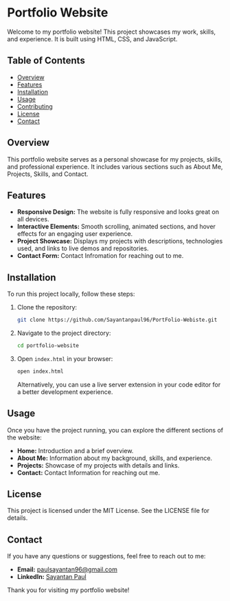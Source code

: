 # Portfolio Website

Welcome to my portfolio website! This project showcases my work, skills, and experience. It is built using HTML, CSS, and JavaScript.

## Table of Contents
- [Overview](#overview)
- [Features](#features)
- [Installation](#installation)
- [Usage](#usage)
- [Contributing](#contributing)
- [License](#license)
- [Contact](#contact)

## Overview
This portfolio website serves as a personal showcase for my projects, skills, and professional experience. It includes various sections such as About Me, Projects, Skills, and Contact.

## Features
- **Responsive Design:** The website is fully responsive and looks great on all devices.
- **Interactive Elements:** Smooth scrolling, animated sections, and hover effects for an engaging user experience.
- **Project Showcase:** Displays my projects with descriptions, technologies used, and links to live demos and repositories.
- **Contact Form:** Contact Infromation for reaching out to me.

## Installation
To run this project locally, follow these steps:

1. Clone the repository:
    ```bash
    git clone https://github.com/Sayantanpaul96/PortFolio-Webiste.git
    ```
2. Navigate to the project directory:
    ```bash
    cd portfolio-website
    ```
3. Open `index.html` in your browser:
    ```bash
    open index.html
    ```
    Alternatively, you can use a live server extension in your code editor for a better development experience.

## Usage
Once you have the project running, you can explore the different sections of the website:

- **Home:** Introduction and a brief overview.
- **About Me:** Information about my background, skills, and experience.
- **Projects:** Showcase of my projects with details and links.
- **Contact:** Contact Information for reaching out me.

## License
This project is licensed under the MIT License. See the LICENSE file for details.

## Contact
If you have any questions or suggestions, feel free to reach out to me:

- **Email:** paulsayantan96@gmail.com
- **LinkedIn:** [Sayantan Paul](https://www.linkedin.com/in/sayantan-paul-831558122/)

Thank you for visiting my portfolio website!
